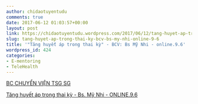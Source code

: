 ```yaml
---
author: chidaotuyentudu
comments: true
date: 2017-06-12 01:03:57+00:00
layout: post
link: https://chidaotuyentudu.wordpress.com/2017/06/12/tang-huyet-ap-trong-thai-ky-bcv-bs-my-nhi-online-9-6/
slug: tang-huyet-ap-trong-thai-ky-bcv-bs-my-nhi-online-9-6
title: '"Tăng huyết áp trong thai kỳ" - BCV: Bs Mỹ Nhi - online.9.6'
wordpress_id: 424
categories:
- E-mentoring
- TeleHealth
---
```


[BC CHUYỂN VIỆN TSG SG](https://chidaotuyentudu.files.wordpress.com/2017/06/bc-chuye1bb83n-vie1bb87n-tsg-sg1.pdf)

[Tăng huyết áp trong thai kỳ - Bs. Mỹ Nhi - ONLINE.9.6](https://chidaotuyentudu.files.wordpress.com/2017/06/tc483ng-huye1babft-c3a1p-trong-thai-ke1bbb3-bs-me1bbb9-nhi-online-9-61.pdf)
